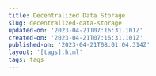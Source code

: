 ```yaml
---
title: Decentralized Data Storage
slug: decentralized-data-storage
updated-on: '2023-04-21T07:16:31.101Z'
created-on: '2023-04-21T07:16:31.101Z'
published-on: '2023-04-21T08:01:04.314Z'
layout: '[tags].html'
tags: tags
---
```



